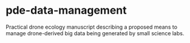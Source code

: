 # pde-data-management
Practical drone ecology manuscript describing a proposed means to manage drone-derived big data being generated by small science labs.
